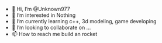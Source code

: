 - 👋 Hi, I’m @Unknown977
- 👀 I’m interested in Nothing
- 🌱 I’m currently learning c++, 3d modeling, game developing
- 💞️ I’m looking to collaborate on ...
- 📫 How to reach me build an rocket

<!---
Unknown977/Unknown977 is a ✨ special ✨ repository because its `README.md` (this file) appears on your GitHub profile.
You can click the Preview link to take a look at your changes.
--->
